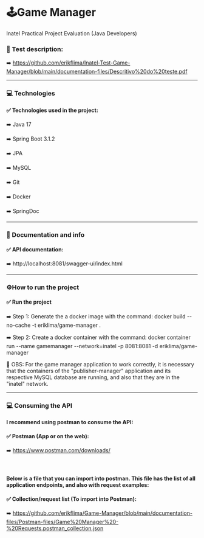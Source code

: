 # 🕹️Game Manager

Inatel Practical Project Evaluation (Java Developers)

### 📝 Test description:
  ➡️ https://github.com/erikflima/Inatel-Test-Game-Manager/blob/main/documentation-files/Descritivo%20do%20teste.pdf

---

### 💻 Technologies

#### ✅ Technologies used in the project:

  ➡️ Java 17
  
  ➡️ Spring Boot 3.1.2
  
  ➡️ JPA
  
  ➡️ MySQL
 
  ➡️ Git
  
  ➡️ Docker
  
  ➡️ SpringDoc  
  
---

### 📝 Documentation and info

#### ✅ API documentation:
 
  ➡️ http://localhost:8081/swagger-ui/index.html
 
---

### ⚙️How to run the project

#### ✅ Run the project

  ➡️ Step 1: Generate the a docker image with the command:
  	docker build --no-cache -t eriklima/game-manager .
  
  ➡️ Step 2: Create a docker container with the command:
     docker container run --name gamemanager --network=inatel -p 8081:8081 -d eriklima/game-manager
  
  🚩 OBS: For the game manager application to work correctly, it is necessary that the containers of the "publisher-manager" application and its respective MySQL database are running, and also that they are in the "inatel" network.

---

### 💻 Consuming the API

#### I recommend using postman to consume the API:

#### ✅ Postman (App or on the web):
  ➡️ https://www.postman.com/downloads/
  
<br>

#### Below is a file that you can import into postman. This file has the list of all application endpoints, and also with request examples:

#### ✅ Collection/request list (To import into Postman):
  ➡️ https://github.com/erikflima/Game-Manager/blob/main/documentation-files/Postman-files/Game%20Manager%20-%20Requests.postman_collection.json

